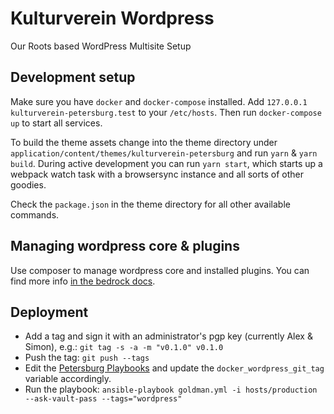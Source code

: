 # Kulturverein Wordpress

Our Roots based WordPress Multisite Setup

## Development setup

Make sure you have `docker` and `docker-compose` installed. Add `127.0.0.1 kulturverein-petersburg.test` to your `/etc/hosts`. Then run `docker-compose up` to start all services.

To build the theme assets change into the theme directory under `application/content/themes/kulturverein-petersburg` and run `yarn` & `yarn build`. During active development you can run `yarn start`, which starts up a webpack watch task with a browsersync instance and all sorts of other goodies.

Check the `package.json` in the theme directory for all other available commands.

## Managing wordpress core & plugins

Use composer to manage wordpress core and installed plugins. You can find more info [in the bedrock docs](https://roots.io/bedrock/docs/composer/).

## Deployment

- Add a tag and sign it with an administrator's pgp key (currently Alex & Simon), e.g.: `git tag -s -a -m "v0.1.0" v0.1.0`
- Push the tag: `git push --tags`
- Edit the [Petersburg Playbooks](https://git.protonlab.io/petersburg/playbooks) and update the `docker_wordpress_git_tag` variable accordingly.
- Run the playbook: `ansible-playbook goldman.yml -i hosts/production --ask-vault-pass --tags="wordpress"`
